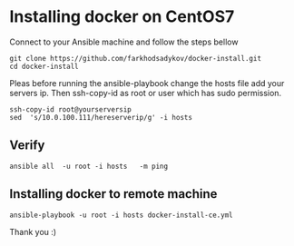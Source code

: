 # Installing docker on CentOS7
Connect to your Ansible machine and follow the steps bellow
```
git clone https://github.com/farkhodsadykov/docker-install.git
cd docker-install
```

Pleas before running the ansible-playbook change the hosts file add your servers ip. Then ssh-copy-id as root or user which has sudo permission.
```
ssh-copy-id root@yourserversip
sed  's/10.0.100.111/hereserverip/g' -i hosts
```

## Verify
```
ansible all  -u root -i hosts   -m ping
```

## Installing docker to remote machine
```
ansible-playbook -u root -i hosts docker-install-ce.yml
```

Thank you :)